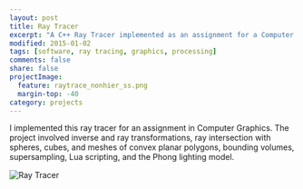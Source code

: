 ```yaml
---
layout: post
title: Ray Tracer
excerpt: "A C++ Ray Tracer implemented as an assignment for a Computer Graphics course."
modified: 2015-01-02
tags: [software, ray tracing, graphics, processing]
comments: false
share: false
projectImage:
  feature: raytrace_nonhier_ss.png
  margin-top: -40
category: projects
---
```

I implemented this ray tracer for an assignment in Computer Graphics. The project involved inverse and ray transformations, ray intersection with spheres, cubes, and meshes of convex planar polygons, bounding volumes, supersampling, Lua scripting, and the Phong lighting model.
<img src="{{ site.url }}/images/raytrace_nonhier_ss.png" alt="Ray Tracer" style="display:block; margin-top: 15px;">